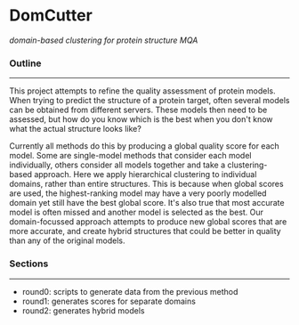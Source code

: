 DomCutter
=========
*domain-based clustering for protein structure MQA*

### Outline
-----------

This project attempts to refine the quality assessment of protein models. When trying to predict the structure of a protein target, often several models can be obtained from different servers. These models then need to be assessed, but how do you know which is the best when you don't know what the actual structure looks like?

Currently all methods do this by producing a global quality score for each model. Some are single-model methods that consider each model individually, others consider all models together and take a clustering-based approach. Here we apply hierarchical clustering to individual domains, rather than entire structures. This is because when global scores are used, the highest-ranking model may have a very poorly modelled domain yet still have the best global score. It's also true that most accurate model is often missed and another model is selected as the best. Our domain-focussed approach attempts to produce new global scores that are more accurate, and create hybrid structures that could be better in quality than any of the original models.

### Sections
------------
- round0: scripts to generate data from the previous method
- round1: generates scores for separate domains
- round2: generates hybrid models
